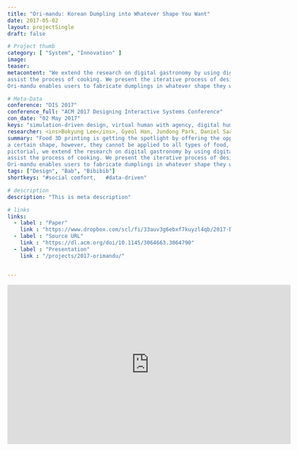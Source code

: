 ```yaml
---
title: "Ori-mandu: Korean Dumpling into Whatever Shape You Want"
date: 2017-05-02
layout: projectSingle
draft: false

# Project thumb
category: [ "System", "Innovation" ]
image: 
teaser: 
metacontent: "We extend the research on digital gastronomy by using digital fabrication to create custom tools that
assist the process of cooking. We present the iterative process of designing the “Ori-mandu” system, and how
Ori-mandu enables users to fabricate dumplings in whatever shape they want."

# Meta-Data
conference: "DIS 2017"
conference_full: "ACM 2017 Designing Interactive Systems Conference"
con_date: "02 May 2017"
keys: "simulation-driven design, virtual human with agency, digital human"
researcher: <ins>Bokyung Lee</ins>, Gyeol Han, Jundong Park, Daniel Saakes.
summary: "Food 3D printing is getting the spotlight by offering the opportunity to customize food appearances, textures, and flavors that are troublesome to make by hand. Additive manufacturing machines extrude ingredients into
a certain shape, however, they cannot be applied to all types of food, such as mandu (Korean dumpling). In this
pictorial, we extend the research on digital gastronomy by using digital fabrication to create custom tools that
assist the process of cooking. We present the iterative process of designing the “Ori-mandu” system, and how
Ori-mandu enables users to fabricate dumplings in whatever shape they want."
tags: ["Design", "Bab", "Bibibib"]
shortkeys: "#social comfort,   #data-driven"

# description
description: "This is meta description"

# links
links:
  - label : "Paper"
    link : "https://www.dropbox.com/scl/fi/33auv3g6ebxf7kuyzl4qb/2017-DIS-mandu.pdf?rlkey=2jhtjg6g6ftnj53gn8a6qi23y&dl=0"
  - label : "Source URL"
    link : "https://dl.acm.org/doi/10.1145/3064663.3064790"
  - label : "Presentation"
    link : "/projects/2017-orimandu/"


---
```


<iframe title="vimeo-player" src="https://player.vimeo.com/video/208798486?h=f494f2a73d" width="640" height="360" frameborder="0"    allowfullscreen></iframe>